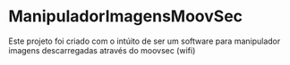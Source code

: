 # ManipuladorImagensMoovSec
Este projeto foi criado com o intúito de ser um software para manipulador imagens descarregadas através do moovsec (wifi)
